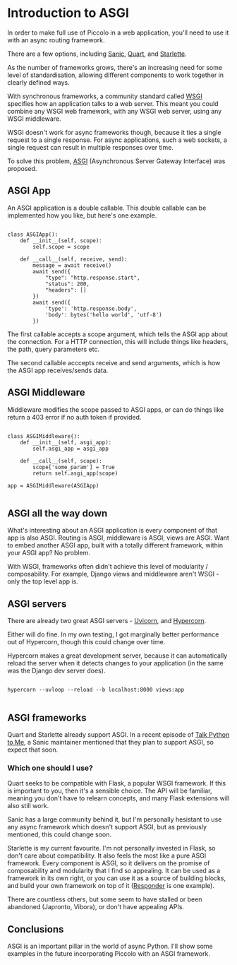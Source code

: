 # Introduction to ASGI

In order to make full use of Piccolo in a web application, you'll need to use it with an async routing framework.

There are a few options, including [Sanic](https://github.com/huge-success/sanic), [Quart](https://gitlab.com/pgjones/quart), and [Starlette](https://github.com/encode/starlette).

As the number of frameworks grows, there's an increasing need for some level of standardisation, allowing different components to work together in clearly defined ways.

With synchronous frameworks, a community standard called [WSGI](https://www.python.org/dev/peps/pep-3333/) specifies how an application talks to a web server. This meant you could combine any WSGI web framework, with any WSGI web server, using any WSGI middleware.

WSGI doesn't work for async frameworks though, because it ties a single request to a single response. For async applications, such a web sockets, a single request can result in multiple responses over time.

To solve this problem, [ASGI](https://asgi.readthedocs.io/en/latest/) (Asynchronous Server Gateway Interface) was proposed.

## ASGI App

An ASGI application is a double callable. This double callable can be implemented how you like, but here's one example.

<pre><code class="language-python">
class ASGIApp():
    def __init__(self, scope):
        self.scope = scope

    def __call__(self, receive, send):
        message = await receive()
        await send({
            "type": "http.response.start",
            "status": 200,
            "headers": []
        })
        await send({
            'type': 'http.response.body',
            'body': bytes('hello world', 'utf-8')
        })
</code></pre>

The first callable accepts a scope argument, which tells the ASGI app about the connection. For a HTTP connection, this will include things like headers, the path, query parameters etc.

The second callable acccepts receive and send arguments, which is how the ASGI app receives/sends data.

## ASGI Middleware

Middleware modifies the scope passed to ASGI apps, or can do things like return a 403 error if no auth token if provided.

<pre><code class="language-python">
class ASGIMiddleware():
    def __init__(self, asgi_app):
        self.asgi_app = asgi_app

    def __call__(self, scope):
        scope['some_param'] = True
        return self.asgi_app(scope)

app = ASGIMiddleware(ASGIApp)

</code></pre>

## ASGI all the way down

What's interesting about an ASGI application is every component of that app is also ASGI. Routing is ASGI, middleware is ASGI, views are ASGI. Want to embed another ASGI app, built with a totally different framework, within your ASGI app? No problem.

With WSGI, frameworks often didn't achieve this level of modularity / composability. For example, Django views and middleware aren't WSGI - only the top level app is.

## ASGI servers

There are already two great ASGI servers - [Uvicorn](https://github.com/encode/uvicorn), and [Hypercorn](https://gitlab.com/pgjones/hypercorn).

Either will do fine. In my own testing, I got marginally better performance out of Hypercorn, though this could change over time.

Hypercorn makes a great development server, because it can automatically reload the server when it detects changes to your application (in the same was the Django dev server does).

<pre><code class="language-bash">
hypercorn --uvloop --reload --b localhost:8000 views:app

</pre></code>

## ASGI frameworks

Quart and Starlette already support ASGI. In a recent episode of [Talk Python to Me](https://talkpython.fm/episodes/show/188/async-for-the-pythonic-web-with-sanic), a Sanic maintainer mentioned that they plan to support ASGI, so expect that soon.

### Which one should I use?

Quart seeks to be compatible with Flask, a popular WSGI framework. If this is important to you, then it's a sensible choice. The API will be familiar, meaning you don't have to relearn concepts, and many Flask extensions will also still work.

Sanic has a large community behind it, but I'm personally hesistant to use any async framework which doesn't support ASGI, but as previously mentioned, this could change soon.

Starlette is my current favourite. I'm not personally invested in Flask, so don't care about compatibility. It also feels the most like a pure ASGI framework. Every component is ASGI, so it delivers on the promise of composability and modularity that I find so appealing. It can be used as a framework in its own right, or you can use it as a source of building blocks, and build your own framework on top of it ([Responder](https://github.com/kennethreitz/responder) is one example).

There are countless others, but some seem to have stalled or been abandoned (Japronto, Vibora), or don't have appealing APIs.

## Conclusions

ASGI is an important pillar in the world of async Python. I'll show some examples in the future incorporating Piccolo with an ASGI framework.

